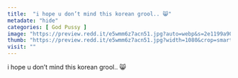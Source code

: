 ```yaml
---
title:  "i hope u don’t mind this korean grool.. 😸"
metadate: "hide"
categories: [ God Pussy ]
image: "https://preview.redd.it/e5wmm6z7acn51.jpg?auto=webp&s=2e1199a90ac349b23e877967ea95f71fa7b6bafc"
thumb: "https://preview.redd.it/e5wmm6z7acn51.jpg?width=1080&crop=smart&auto=webp&s=afcb52d9d926a80266d2ef6c2b3107a757f098c2"
visit: ""
---
```

i hope u don’t mind this korean grool.. 😸
